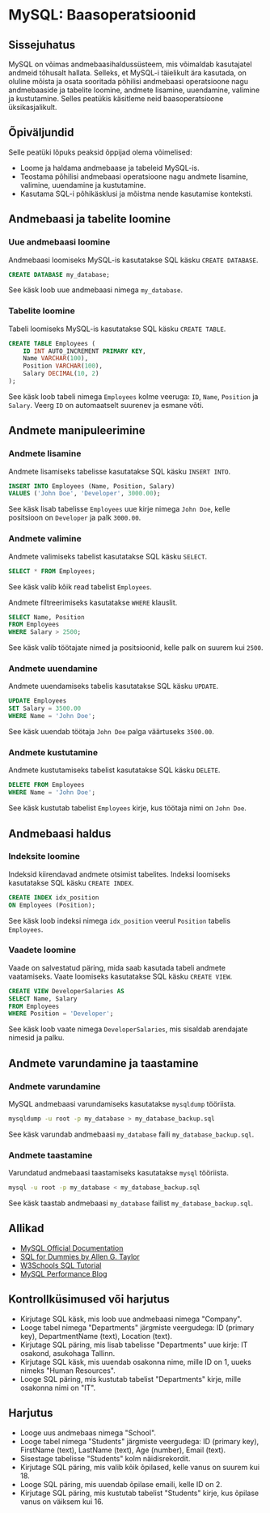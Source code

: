 # MySQL: Baasoperatsioonid

## Sissejuhatus

MySQL on võimas andmebaasihaldussüsteem, mis võimaldab kasutajatel andmeid tõhusalt hallata. Selleks, et MySQL-i täielikult ära kasutada, on oluline mõista ja osata sooritada põhilisi andmebaasi operatsioone nagu andmebaaside ja tabelite loomine, andmete lisamine, uuendamine, valimine ja kustutamine. Selles peatükis käsitleme neid baasoperatsioone üksikasjalikult.

## Õpiväljundid

Selle peatüki lõpuks peaksid õppijad olema võimelised:

- Loome ja haldama andmebaase ja tabeleid MySQL-is.
- Teostama põhilisi andmebaasi operatsioone nagu andmete lisamine, valimine, uuendamine ja kustutamine.
- Kasutama SQL-i põhikäsklusi ja mõistma nende kasutamise konteksti.

## Andmebaasi ja tabelite loomine

### Uue andmebaasi loomine

Andmebaasi loomiseks MySQL-is kasutatakse SQL käsku `CREATE DATABASE`.

```sql
CREATE DATABASE my_database;
```

See käsk loob uue andmebaasi nimega `my_database`.

### Tabelite loomine

Tabeli loomiseks MySQL-is kasutatakse SQL käsku `CREATE TABLE`.

```sql
CREATE TABLE Employees (
    ID INT AUTO_INCREMENT PRIMARY KEY,
    Name VARCHAR(100),
    Position VARCHAR(100),
    Salary DECIMAL(10, 2)
);
```

See käsk loob tabeli nimega `Employees` kolme veeruga: `ID`, `Name`, `Position` ja `Salary`. Veerg `ID` on automaatselt suurenev ja esmane võti.

## Andmete manipuleerimine

### Andmete lisamine

Andmete lisamiseks tabelisse kasutatakse SQL käsku `INSERT INTO`.

```sql
INSERT INTO Employees (Name, Position, Salary)
VALUES ('John Doe', 'Developer', 3000.00);
```

See käsk lisab tabelisse `Employees` uue kirje nimega `John Doe`, kelle positsioon on `Developer` ja palk `3000.00`.

### Andmete valimine

Andmete valimiseks tabelist kasutatakse SQL käsku `SELECT`.

```sql
SELECT * FROM Employees;
```

See käsk valib kõik read tabelist `Employees`.

Andmete filtreerimiseks kasutatakse `WHERE` klauslit.

```sql
SELECT Name, Position
FROM Employees
WHERE Salary > 2500;
```

See käsk valib töötajate nimed ja positsioonid, kelle palk on suurem kui `2500`.

### Andmete uuendamine

Andmete uuendamiseks tabelis kasutatakse SQL käsku `UPDATE`.

```sql
UPDATE Employees
SET Salary = 3500.00
WHERE Name = 'John Doe';
```

See käsk uuendab töötaja `John Doe` palga väärtuseks `3500.00`.

### Andmete kustutamine

Andmete kustutamiseks tabelist kasutatakse SQL käsku `DELETE`.

```sql
DELETE FROM Employees
WHERE Name = 'John Doe';
```

See käsk kustutab tabelist `Employees` kirje, kus töötaja nimi on `John Doe`.

## Andmebaasi haldus

### Indeksite loomine

Indeksid kiirendavad andmete otsimist tabelites. Indeksi loomiseks kasutatakse SQL käsku `CREATE INDEX`.

```sql
CREATE INDEX idx_position
ON Employees (Position);
```

See käsk loob indeksi nimega `idx_position` veerul `Position` tabelis `Employees`.

### Vaadete loomine

Vaade on salvestatud päring, mida saab kasutada tabeli andmete vaatamiseks. Vaate loomiseks kasutatakse SQL käsku `CREATE VIEW`.

```sql
CREATE VIEW DeveloperSalaries AS
SELECT Name, Salary
FROM Employees
WHERE Position = 'Developer';
```

See käsk loob vaate nimega `DeveloperSalaries`, mis sisaldab arendajate nimesid ja palku.

## Andmete varundamine ja taastamine

### Andmete varundamine

MySQL andmebaasi varundamiseks kasutatakse `mysqldump` tööriista.

```bash
mysqldump -u root -p my_database > my_database_backup.sql
```

See käsk varundab andmebaasi `my_database` faili `my_database_backup.sql`.

### Andmete taastamine

Varundatud andmebaasi taastamiseks kasutatakse `mysql` tööriista.

```bash
mysql -u root -p my_database < my_database_backup.sql
```

See käsk taastab andmebaasi `my_database` failist `my_database_backup.sql`.

## Allikad

- [MySQL Official Documentation](https://dev.mysql.com/doc/)
- [SQL for Dummies by Allen G. Taylor](https://www.amazon.com/SQL-Dummies-Computer-Tech/dp/1119527074)
- [W3Schools SQL Tutorial](https://www.w3schools.com/sql/)
- [MySQL Performance Blog](https://www.percona.com/blog/)

## Kontrollküsimused või harjutus

- Kirjutage SQL käsk, mis loob uue andmebaasi nimega "Company".
- Looge tabel nimega "Departments" järgmiste veergudega: ID (primary key), DepartmentName (text), Location (text).
- Kirjutage SQL päring, mis lisab tabelisse "Departments" uue kirje: IT osakond, asukohaga Tallinn.
- Kirjutage SQL käsk, mis uuendab osakonna nime, mille ID on 1, uueks nimeks "Human Resources".
- Looge SQL päring, mis kustutab tabelist "Departments" kirje, mille osakonna nimi on "IT".

## Harjutus

- Looge uus andmebaas nimega "School".
- Looge tabel nimega "Students" järgmiste veergudega: ID (primary key), FirstName (text), LastName (text), Age (number), Email (text).
- Sisestage tabelisse "Students" kolm näidisrekordit.
- Kirjutage SQL päring, mis valib kõik õpilased, kelle vanus on suurem kui 18.
- Looge SQL päring, mis uuendab õpilase emaili, kelle ID on 2.
- Kirjutage SQL päring, mis kustutab tabelist "Students" kirje, kus õpilase vanus on väiksem kui 16.
